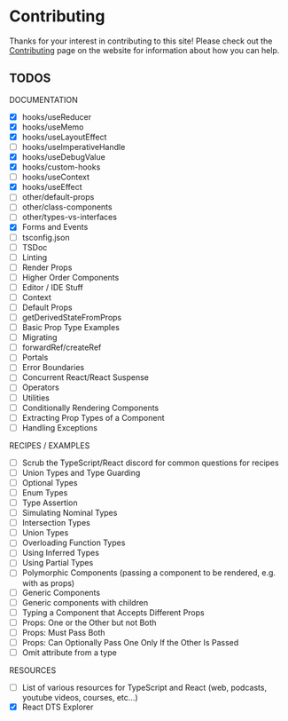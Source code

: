 # Contributing

Thanks for your interest in contributing to this site! Please check out the [Contributing](https://www.tsx.guide/introduction/contributing) page on the website for information about how you can help.

## TODOS

DOCUMENTATION

- [x] hooks/useReducer
- [x] hooks/useMemo
- [x] hooks/useLayoutEffect
- [ ] hooks/useImperativeHandle
- [x] hooks/useDebugValue
- [x] hooks/custom-hooks
- [ ] hooks/useContext
- [x] hooks/useEffect
- [ ] other/default-props
- [ ] other/class-components
- [ ] other/types-vs-interfaces
- [x] Forms and Events
- [ ] tsconfig.json
- [ ] TSDoc
- [ ] Linting
- [ ] Render Props
- [ ] Higher Order Components
- [ ] Editor / IDE Stuff
- [ ] Context
- [ ] Default Props
- [ ] getDerivedStateFromProps
- [ ] Basic Prop Type Examples
- [ ] Migrating
- [ ] forwardRef/createRef
- [ ] Portals
- [ ] Error Boundaries
- [ ] Concurrent React/React Suspense
- [ ] Operators
- [ ] Utilities
- [ ] Conditionally Rendering Components
- [ ] Extracting Prop Types of a Component
- [ ] Handling Exceptions

RECIPES / EXAMPLES

- [ ] Scrub the TypeScript/React discord for common questions for recipes
- [ ] Union Types and Type Guarding
- [ ] Optional Types
- [ ] Enum Types
- [ ] Type Assertion
- [ ] Simulating Nominal Types
- [ ] Intersection Types
- [ ] Union Types
- [ ] Overloading Function Types
- [ ] Using Inferred Types
- [ ] Using Partial Types
- [ ] Polymorphic Components (passing a component to be rendered, e.g. with as props)
- [ ] Generic Components
- [ ] Generic components with children
- [ ] Typing a Component that Accepts Different Props
- [ ] Props: One or the Other but not Both
- [ ] Props: Must Pass Both
- [ ] Props: Can Optionally Pass One Only If the Other Is Passed
- [ ] Omit attribute from a type

RESOURCES

- [ ] List of various resources for TypeScript and React (web, podcasts, youtube videos, courses, etc...)
- [x] React DTS Explorer
